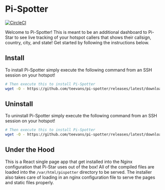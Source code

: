 # Pi-Spotter

[![CircleCI](https://dl.circleci.com/status-badge/img/gh/teevans/pi-spotter/tree/master.svg?style=svg)](https://dl.circleci.com/status-badge/redirect/gh/teevans/pi-spotter/tree/master)

Welcome to Pi-Spotter! This is meant to be an additional dashboard to Pi-Star to see live tracking of
your hotspot callers that shows their callsign, country, city, and state! Get started by following the
instructions below.

## Install

To install Pi-Spotter simply execute the following command from an SSH session on your hotspot!

```bash
# Then execute this to install Pi-Spotter
wget -O - https://github.com/teevans/pi-spotter/releases/latest/download/install.sh | sudo bash
```

## Uninstall

To uninstall Pi-Spotter simply execute the following command from an SSH session on your hotspot!

```bash
# Then execute this to install Pi-Spotter
wget -O - https://github.com/teevans/pi-spotter/releases/latest/download/uninstall.sh | sudo bash
```

## Under the Hood

This is a React single page app that get installed into the Nginx configuration that Pi-Star
uses out of the box! All of the compiled files are loaded into the `/var/html/pispotter`
directory to be served. The installer also takes care of loading in an nginx configuration file
to serve the pages and static files properly.
